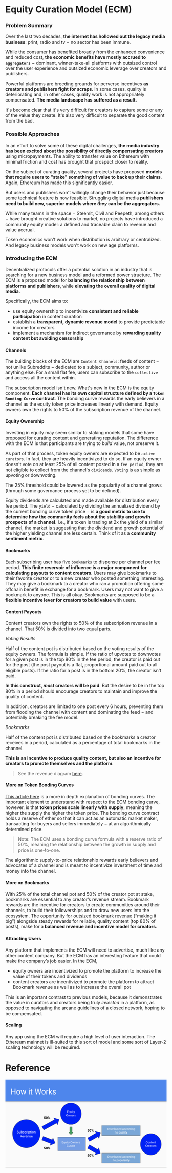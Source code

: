 
# **Equity Curation Model (ECM)**

### **Problem Summary**
Over the last two decades, **the internet has hollowed out the legacy media business**: print, radio and tv &#8722; no sector has been immune. 

While the consumer has benefited broadly from the enhanced convenience and reduced cost, **the economic benefits have mostly accrued to `aggregators`** &#8722; dominant, winner-take-all platforms with outsized control over the user experience and outsized  economic leverage over creators and publishers. 

Powerful platforms are breeding grounds for perverse incentives **as creators and publishers fight for scraps**. In some cases, quality is deteriorating and, in other cases, quality work is not appropriately compensated. **The media landscape has suffered as a result.**

It's become clear that it's very difficult for creators to capture some or any of the value they create. It's also very difficult to separate the good content from the bad.


### **Possible Approaches**
In an effort to solve some of these digital challenges, **the media industry has been excited about the possibility of directly compensating creators** using micropayments. The ability to transfer value on Ethereum with minimal friction and cost has brought that prospect closer to reality. 

On the subject of curating quality, several projects have proposed **models that require users to "stake" something of value to back up their claims**. Again, Ethereum has made this significantly easier.

But users and publishers won't willingly change their behavior just because some technical feature is now feasible. Struggling digital media **publishers need to build new, superior models where *they* can be the aggregators.** 

While many teams in the space &#8722; Steemit, Civil and Peepeth, among others &#8722; have brought creative solutions to market, no projects have introduced a community equity model: a defined and traceable claim to revenue and value accrual. 

Token economics won't work when distribution is arbitrary or centralized. And legacy business models won't work on new age platforms.


### **Introducing the ECM**

Decentralized protocols offer a potential solution in an industry that is searching for a new business model and a reformed power structure. The ECM is a proposed model for **balancing the relationship between platforms and publishers**, while **elevating the overall quality of digital media**. 

Specifically, the ECM aims to:
- use equity ownership to incentivize **consistent and reliable participation** in content curation
- establish a **transparent, dynamic revenue model** to provide predictable income for creators
- implement a mechanism for indirect governance by **rewarding quality content but avoiding censorship**

#### Channels
The building blocks of the ECM are `Content Channels`: feeds of content &#8722; not unlike Subreddits &#8722; dedicated to a subject, community, author or anything else. For a small flat fee, users can subscribe to the `collective` and access all the content within.

The subscription model isn't new. What's new in the ECM is the equity component. **Each channel has its own capital structure defined by a `Token Bonding Curve` contract**.  The bonding curve rewards the early believers in a channel as the equity token price increases linearly with demand. Equity owners own the rights to 50% of the subscription revenue of the channel.

#### Equity Ownership
Investing in equity may seem similar to staking models that some have proposed for curating content and generating reputation. The difference with the ECM is that participants are trying to *build* value, not preserve it. 

As part of that process, token equity owners are expected to be `active curators`. In fact, they are heavily incentivized to do so. If an equity owner doesn't vote on at least 25% of all content posted in a `fee period`, they are not eligible to collect from the channel's `dividends`. `Voting` is as simple as upvoting or downvoting. 

The 25% threshold could be lowered as the popularity of a channel grows (through some governance process yet to be defined). 

Equity dividends are calculated and made available for distribution every fee period. The `yield` &#8722; calculated by dividing the annualized dividend by the current bonding curve token price &#8722; is **a good metric to use to determine how the community feels about the stability and growth prospects of a channel**. I.e., if a token is trading at 2x the yield of a similar channel, the market is suggesting that the dividend and growth potential of the higher yielding channel are less certain. Think of it as a **community sentiment metric**.

#### Bookmarks
Each subscribing user has five `bookmarks` to dispense per channel per fee period. **This finite reservoir of influence is a major component for calculating payouts to content creators**. Users may give bookmarks to their favorite creator or to a new creator who posted something interesting. They may give a bookmark to a creator who ran a promotion offering some offchain benefit in exchange for a bookmark. Users may not want to give a bookmark to anyone. This is all okay. Bookmarks are supposed to be a **flexible incentive lever for creators to build value** with users. 

#### Content Payouts
Content creators own the rights to 50% of the subscription revenue in a channel. That 50% is divided into two equal parts. 

*Voting Results* 

Half of the content pot is distributed based on the voting results of the equity owners. The formula is simple. If the ratio of upvotes to downvotes for a given post is in the top 80% in the fee period, the creator is paid out for the post (the post payout is a flat, proportional amount paid out to all eligible posts). If the ratio for a post is in the bottom 20%, the creator isn't paid. 

**In this construct, *most* creators will be paid**. But the desire to be in the top 80% in a period should encourage creators to maintain and improve the quality of content.

In addition, creators are limited to one post every 6 hours, preventing them from flooding the channel with content and dominating the feed &#8722; and potentially breaking the fee model.

*Bookmarks*

Half of the content pot is distributed based on the bookmarks a creator receives in a period, calculated as a percentage of total bookmarks in the channel.

**This is an incentive to produce quality content, but also an incentive for creators to promote themselves and the platform**.

> See the revenue diagram <a href="#ref">here</a>.

#### More on Token Bonding Curves

[This article here](https://medium.com/coinmonks/token-bonding-curves-explained-7a9332198e0e) is a more in depth explanation of bonding curves. The important element to understand with respect to the ECM bonding curve, however, is that **token prices scale linearly with supply**, meaning the higher the supply the higher the token price. The bonding curve contract holds a reserve of ether so that it can act as an automatic market maker, transacting for buyers and sellers immediately &#8722; at an algorithmically determined price. 

> Note: The ECM uses a bonding curve formula with a reserve ratio of 50%, meaning the relationship between the growth in supply and price is one-to-one. 

The algorithmic supply-to-price relationship rewards early believers and advocates of a channel and is meant to incentivize investment of time and money into the channel.


#### More on Bookmarks
With 25% of the total channel pot and 50% of the creator pot at stake, bookmarks are essential to any creator’s revenue stream. Bookmark rewards are the incentive for creators to create communities around their channels, to build their followerships and to draw new users into the ecosystem. The opportunity for outsized bookmark revenue (“making it big”) alongside steady rewards for reliable, quality content (top 80% of posts), make for a **balanced revenue and incentive model for creators**.

#### Attracting Users

Any platform that implements the ECM will need to advertise, much like any other content company. But the ECM has an interesting feature that could make the company’s job easier. In the ECM,
- equity owners are incentivized to promote the platform to increase the value of their tokens and dividends
- content creators are incentivized to promote the platform to attract Bookmark revenue as well as to increase the overall pot

This is an important contrast to previous models, because it demonstrates the value in curators and creators being truly *invested* in a platform, as opposed to navigating the arcane guidelines of a closed network, hoping to be compensated.

#### Scaling
Any app using the ECM will require a high level of user interaction. The Ethereum mainnet is ill-suited to this sort of model and some sort of Layer-2 scaling technology will be required. 
<div id="ref"/>

# **Reference**

![how-it-works](./how-it-works.png)
